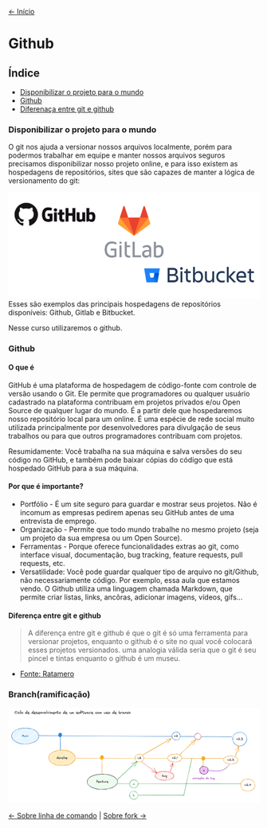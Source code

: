 [<- Início](../README.md)

# Github 
## Índice
- [Disponibilizar o projeto para o mundo](#disponibilizar-o-projeto-para-o-mundo)
- [Github](#github)
- [Diferenaça entre git e github](#diferença-entre-git-e-github)

### Disponibilizar o projeto para o mundo

O git nos ajuda a versionar nossos arquivos localmente, porém para podermos trabalhar em equipe e manter nossos arquivos seguros precisamos disponibilizar nosso projeto online, e para isso existem as hospedagens de repositórios, sites que são capazes de manter a lógica de versionamento do git:

<img src="../imgs/github/hospedagem.png" alt="Logo de 3 hospedagens disponíveis: github, gitlab e bitbucket" />
Esses são exemplos das principais hospedagens de repositórios disponíveis: Github, Gitlab e Bitbucket.

Nesse curso utilizaremos o github.

### Github
#### O que é

GitHub é uma plataforma de hospedagem de código-fonte com controle de versão usando o Git. Ele permite que programadores ou qualquer usuário cadastrado na plataforma contribuam em projetos privados e/ou Open Source de qualquer lugar do mundo. É a partir dele que hospedaremos nosso repositório local para um online. É uma espécie de rede social muito utilizada principalmente por desenvolvedores para divulgação de seus trabalhos ou para que outros programadores contribuam com projetos.


Resumidamente: Você trabalha na sua máquina e salva versões do seu código no GitHub, e também pode baixar cópias do código que está hospedado GitHub para a sua máquina.

#### Por que é importante?
- Portfólio - É um site seguro para guardar e mostrar seus projetos. Não é incomum as empresas pedirem apenas seu GitHub antes de uma entrevista de emprego.
- Organização - Permite que todo mundo trabalhe no mesmo projeto (seja um projeto da sua empresa ou um Open Source).
- Ferramentas - Porque oferece funcionalidades extras ao git, como interface visual, documentação, bug tracking, feature requests, pull requests, etc.
- Versatilidade: Você pode guardar qualquer tipo de arquivo no git/Github, não necessariamente código. Por exemplo, essa aula que estamos vendo. O Github utiliza uma linguagem chamada Markdown, que permite criar listas, links, ancôras, adicionar imagens, vídeos, gifs...

#### Diferença entre git e github
> A diferença entre git e github é que o git é só uma ferramenta para versionar projetos, enquanto o github é o site no qual você colocará esses projetos versionados. uma analogia válida seria que o git é seu pincel e tintas enquanto o github é um museu.
- [Fonte: Ratamero](http://www.ratamero.com/blog/git-e-github-parte-1-o-que-sao-e-como-usar/)

### Branch(ramificação)
![img.png](/imgs/git-flow.png)

[<- Sobre linha de comando](sobre-linha-de-comando.md) | [Sobre fork ->](sobre-fork.md)
